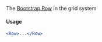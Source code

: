 The [Bootstrap Row](https://getbootstrap.com/docs/4.0/layout/grid/) in the grid system

#### Usage

```jsx
<Row>...</Row>
```

[//]: # (![image]&#40;/src/components/Box/images/example.png&#41;)
